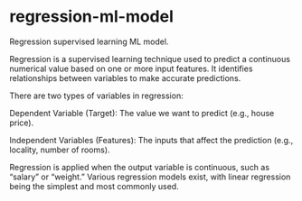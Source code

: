 # regression-ml-model
Regression supervised learning ML model.

Regression is a supervised learning technique used to predict a continuous numerical value based on one or more input features. It identifies relationships between variables to make accurate predictions.

There are two types of variables in regression:

Dependent Variable (Target): The value we want to predict (e.g., house price).

Independent Variables (Features): The inputs that affect the prediction (e.g., locality, number of rooms).

Regression is applied when the output variable is continuous, such as “salary” or “weight.” Various regression models exist, with linear regression being the simplest and most commonly used.
